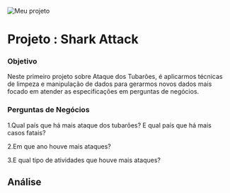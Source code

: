 ![Meu projeto](https://user-images.githubusercontent.com/80415535/194645324-734f511c-04dc-4cfd-bc22-e656f3d1c3dd.png)




# Projeto : Shark Attack


                                    
### Objetivo
Neste primeiro projeto sobre Ataque dos Tubarões, é aplicarmos técnicas de limpeza e manipulação de dados para gerarmos novos dados mais focado em atender as especificações em perguntas de negócios.

### Perguntas de Negócios

1.Qual país que há mais ataque dos tubarões? E qual país que há mais casos fatais?

2.Em que ano houve mais ataques?

3.E qual tipo de atividades que houve mais ataques?


## Análise

  





